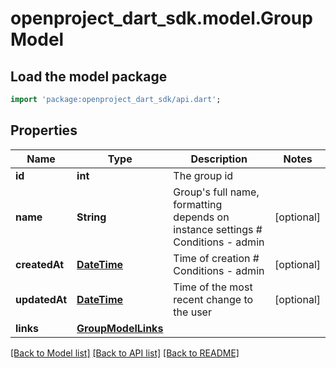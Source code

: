 # openproject_dart_sdk.model.GroupModel

## Load the model package
```dart
import 'package:openproject_dart_sdk/api.dart';
```

## Properties
Name | Type | Description | Notes
------------ | ------------- | ------------- | -------------
**id** | **int** | The group id | 
**name** | **String** | Group's full name, formatting depends on instance settings  # Conditions - admin | [optional] 
**createdAt** | [**DateTime**](DateTime.md) | Time of creation  # Conditions - admin | [optional] 
**updatedAt** | [**DateTime**](DateTime.md) | Time of the most recent change to the user | [optional] 
**links** | [**GroupModelLinks**](GroupModelLinks.md) |  | 

[[Back to Model list]](../README.md#documentation-for-models) [[Back to API list]](../README.md#documentation-for-api-endpoints) [[Back to README]](../README.md)



